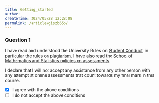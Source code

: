 ```yaml
---
title: Getting_started
author:
createTime: 2024/05/28 12:28:08
permalink: /article/giszb65p/
---
```


### Question 1

I have read and understood the University Rules on [Student Conduct](https://student.unsw.edu.au/conduct), in particular the rules on [plagiarism](https://student.unsw.edu.au/plagiarism). I have also read the [School of Mathematics and Statistics policies on assessments](http://www.maths.unsw.edu.au/currentstudents/assessment-policies).

I declare that I will not accept any assistance from any other person with any attempt at online assessments that count towards my final mark in this course.


- [x] I agree with the above conditions
- [ ] I do not accept the above conditions